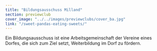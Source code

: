 ```yaml
---
title: "Bildungsausschuss Milland"
section: previewclub
cover_image: "../../images/previewclubs/cover_ba.jpg"
link: "/sweet-pandas-eating-sweets/"
---
```

Ein Bildungsausschuss ist eine Arbeitsgemeinschaft der Vereine eines Dorfes, die sich zum Ziel setzt, Weiterbildung im Dorf zu fördern.